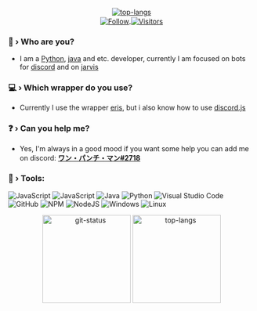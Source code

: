 <p align="center">
    <a href='https://discord.com/users/767783141838159882'><img src="https://discord.c99.nl/widget/theme-4/767783141838159882.png" alt="top-langs"></a>
    <br />
    <a href="https://github.com/OnePunchMan2718">
        <img align="center" alt="Follow" src="https://img.shields.io/github/followers/OnePunchMan2718?style=flat&amp;logo=github&amp;label=Followers&amp;color=2D76BF">
        <img align="center" alt="Visitors" src="https://komarev.com/ghpvc/?username=OnePunchMan2718">
    </a>
</p>

### 🤔 › Who are you?
- I am a [Python](https://developer.mozilla.org/en-US/docs/Web/JavaScript), [java](https://www.java.com/pt-BR/) and etc. developer, currently I am focused on bots for [discord](https://discord.com/) and on [jarvis](https://github.com/OnePunchMan2718/Jarvis)
### 💻 › Which wrapper do you use?
- Currently I use the wrapper [eris](https://www.npmjs.com/package/eris), but i also know how to use [discord.js](https://www.npmjs.com/package/discord.js)
### ❓ › Can you help me?
- Yes, I'm always in a good mood if you want some help you can add me on discord: [**ワン・パンチ・マン#2718**](https://discord.com/users/767783141838159882)
### 🔧 › Tools:

![JavaScript](https://img.shields.io/badge/javascript-%23323330.svg?style=for-the-badge&logo=javascript&logoColor=%23F7DF1E)
![JavaScript](https://img.shields.io/badge/typescript-%23323330.svg?style=for-the-badge&logo=typescript&logoColor=%23007acc)
![Java](https://img.shields.io/badge/java-purple.svg?style=for-the-badge&logo=java&logoColor=%23D0A384)
![Python](https://img.shields.io/badge/python-3670A0?style=for-the-badge&logo=python&logoColor=ffdd54)
![Visual Studio Code](https://img.shields.io/badge/Visual%20Studio%20Code-0078d7.svg?style=for-the-badge&logo=visual-studio-code&logoColor=white)
![GitHub](https://img.shields.io/badge/github-%23121011.svg?style=for-the-badge&logo=github&logoColor=white)
![NPM](https://img.shields.io/badge/NPM-%23000000.svg?style=for-the-badge&logo=npm&logoColor=white)
![NodeJS](https://img.shields.io/badge/node.js-6DA55F?style=for-the-badge&logo=node.js&logoColor=white)
![Windows](https://img.shields.io/badge/Windows-0078D6?style=for-the-badge&logo=windows&logoColor=white)
![Linux](https://img.shields.io/badge/Linux-FCC624?style=for-the-badge&logo=linux&logoColor=black)

<p align="center">
    <img height="180em" src="https://github-readme-stats.vercel.app/api?username=OnePunchMan2718&show_icons=true&theme=dark&layout=compact" alt="git-status" class="center">
    <img height="180em" src="https://github-readme-stats.vercel.app/api/top-langs/?username=OnePunchMan2718&theme=dark&layout=compact&langs_count=7" alt="top-langs" class="center">
    <br />
</p>
